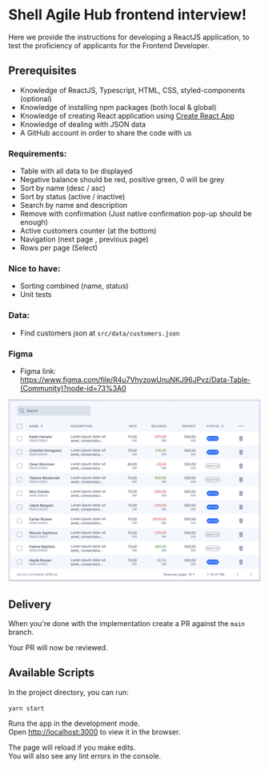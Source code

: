 # Shell Agile Hub frontend interview!
Here we provide the instructions for developing a ReactJS application, to test the proficiency of applicants for the Frontend Developer.

## Prerequisites
* Knowledge of ReactJS, Typescript, HTML, CSS, styled-components (optional)
* Knowledge of installing npm packages (both local & global)
* Knowledge of creating React application using [Create React App](https://facebook.github.io/create-react-app/)
* Knowledge of dealing with JSON data
* A GitHub account in order to share the code with us

### Requirements:
- Table with all data to be displayed
- Negative balance should be red, positive green, 0 will be grey
- Sort by name (desc / asc)
- Sort by status (active / inactive)
- Search by name and description
- Remove with confirmation (Just native confirmation pop-up should be enough)
- Active customers counter (at the bottom)
- Navigation (next page , previous page)
- Rows per page (Select)

### Nice to have:
- Sorting combined (name, status)
- Unit tests

### Data:
- Find customers json at `src/data/customers.json`

### Figma
- Figma link: https://www.figma.com/file/R4u7VhyzowUnuNKJ96JPvz/Data-Table-(Community)?node-id=73%3A0

![design screenshot](src/screenshot.png)


## Delivery
When you're done with the implementation create a PR against the `main` branch.

Your PR will now be reviewed.

## Available Scripts
In the project directory, you can run:

`yarn start`

Runs the app in the development mode.\
Open [http://localhost:3000](http://localhost:3000) to view it in the browser.

The page will reload if you make edits.\
You will also see any lint errors in the console.
